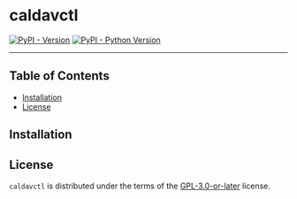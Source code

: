 # caldavctl

[![PyPI - Version](https://img.shields.io/pypi/v/caldavctl.svg)](https://pypi.org/project/caldavctl)
[![PyPI - Python Version](https://img.shields.io/pypi/pyversions/caldavctl.svg)](https://pypi.org/project/caldavctl)

-----

## Table of Contents

- [Installation](#installation)
- [License](#license)

## Installation


## License

`caldavctl` is distributed under the terms of the [GPL-3.0-or-later](https://spdx.org/licenses/GPL-3.0-or-later.html) license.

